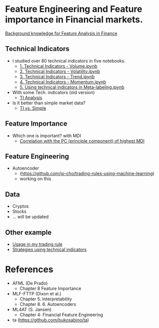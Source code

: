# Feature Engineering and Feature importance in Financial markets.

[Background knowledge for Feature Analysis in Finance](https://github.com/jo-cho/Technical_Analysis_and_Feature_Engineering/blob/main/Feature%20Analysis%20In%20Finance.ipynb)

## Technical Indicators
- I studied over 80 technical indicators in five notebooks.
    - [1. Technical Indicators - Volume.ipynb](https://github.com/jo-cho/Technical_Analysis_and_Feature_Engineering/blob/main/1.%20Technical%20Indicators%20-%20Volume.ipynb)
    - [2. Technical Indicators - Volatility.ipynb](https://github.com/jo-cho/Technical_Analysis_and_Feature_Engineering/blob/main/2.%20Technical%20Indicators%20-%20Volatility.ipynb)
    - [3. Technical Indicators - Trend.ipynb](https://github.com/jo-cho/Technical_Analysis_and_Feature_Engineering/blob/main/3.%20Technical%20Indicators%20-%20Trend.ipynb)
    - [4. Technical Indicators - Momentum.ipynb](https://github.com/jo-cho/Technical_Analysis_and_Feature_Engineering/blob/main/4.%20Technical%20Indicators%20-%20Momentum.ipynb)
    - [5. Using technical indicators in Meta-labeling.ipynb](https://github.com/jo-cho/Technical_Analysis_and_Feature_Engineering/blob/main/5.%20Using%20technical%20indicators%20in%20Meta-labeling.ipynb)
- With some Tech. indicators (old version)
    - [TI Analysis](https://github.com/jo-cho/Technical_Indicators_analysis/blob/main/Tech.Indicators%20Analysis.ipynb)
- Is it better than simple market data?
    - [TI vs. Simple](https://github.com/jo-cho/Technical_Indicators_analysis/blob/main/Tech.Indicators%20vs.%20Simple.ipynb)

## Feature Importance
- Which one is important? with MDI
    - [Correlation with the PC (principle component) of highest MDI](https://github.com/jo-cho/Technical_Indicators_analysis/blob/main/ML%20PCA%20Feature%20Importance.ipynb)

## Feature Engineering
- Autoencoder
    - (https://github.com/jo-cho/trading-rules-using-machine-learning)
    - working on this

## Data
- Cryptos
- Stocks
- ... will be updated

## Other example
- [Usage in my trading rule](https://github.com/jo-cho/trading-rules-using-machine-learning)
- [Strategies using technical indicators](https://github.com/jo-cho/Technical_Ananylsis_Strategies_Cryptocurrency)
# References
- AFML (De Prado)
    - Chapter 8 Feature Importance
- MLF-FTTP (Dixon et al.)
    - Chapter 5. Interpretability
    - Chapter 8. 6. Autoencoders
- ML4AT (S. Jansen)
    - Chapter 4: Financial Feature Engineering
- ta (https://github.com/bukosabino/ta)
